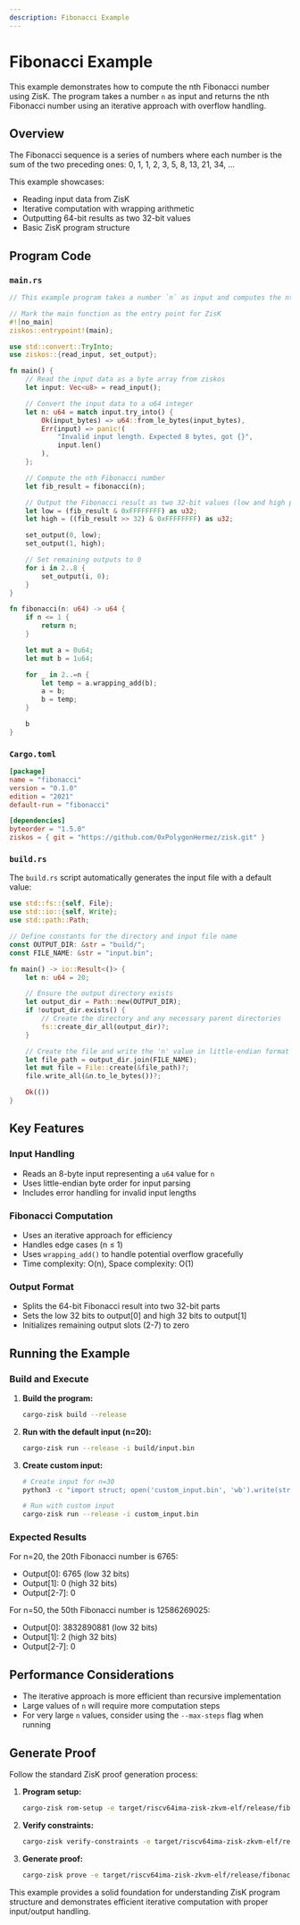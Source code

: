 ```yaml
---
description: Fibonacci Example
---
```


# Fibonacci Example

This example demonstrates how to compute the nth Fibonacci number using ZisK. The program takes a number `n` as input and returns the nth Fibonacci number using an iterative approach with overflow handling.

## Overview

The Fibonacci sequence is a series of numbers where each number is the sum of the two preceding ones: 0, 1, 1, 2, 3, 5, 8, 13, 21, 34, ...

This example showcases:
- Reading input data from ZisK
- Iterative computation with wrapping arithmetic
- Outputting 64-bit results as two 32-bit values
- Basic ZisK program structure

## Program Code

### `main.rs`

```rust
// This example program takes a number `n` as input and computes the nth Fibonacci number.

// Mark the main function as the entry point for ZisK
#![no_main]
ziskos::entrypoint!(main);

use std::convert::TryInto;
use ziskos::{read_input, set_output};

fn main() {
    // Read the input data as a byte array from ziskos
    let input: Vec<u8> = read_input();

    // Convert the input data to a u64 integer
    let n: u64 = match input.try_into() {
        Ok(input_bytes) => u64::from_le_bytes(input_bytes),
        Err(input) => panic!(
            "Invalid input length. Expected 8 bytes, got {}",
            input.len()
        ),
    };

    // Compute the nth Fibonacci number
    let fib_result = fibonacci(n);

    // Output the Fibonacci result as two 32-bit values (low and high parts)
    let low = (fib_result & 0xFFFFFFFF) as u32;
    let high = ((fib_result >> 32) & 0xFFFFFFFF) as u32;

    set_output(0, low);
    set_output(1, high);

    // Set remaining outputs to 0
    for i in 2..8 {
        set_output(i, 0);
    }
}

fn fibonacci(n: u64) -> u64 {
    if n <= 1 {
        return n;
    }

    let mut a = 0u64;
    let mut b = 1u64;

    for _ in 2..=n {
        let temp = a.wrapping_add(b);
        a = b;
        b = temp;
    }

    b
}
```

### `Cargo.toml`

```toml
[package]
name = "fibonacci"
version = "0.1.0"
edition = "2021"
default-run = "fibonacci"

[dependencies]
byteorder = "1.5.0"
ziskos = { git = "https://github.com/0xPolygonHermez/zisk.git" }
```

### `build.rs`

The `build.rs` script automatically generates the input file with a default value:

```rust
use std::fs::{self, File};
use std::io::{self, Write};
use std::path::Path;

// Define constants for the directory and input file name
const OUTPUT_DIR: &str = "build/";
const FILE_NAME: &str = "input.bin";

fn main() -> io::Result<()> {
    let n: u64 = 20;

    // Ensure the output directory exists
    let output_dir = Path::new(OUTPUT_DIR);
    if !output_dir.exists() {
        // Create the directory and any necessary parent directories
        fs::create_dir_all(output_dir)?; 
    }

    // Create the file and write the 'n' value in little-endian format
    let file_path = output_dir.join(FILE_NAME);
    let mut file = File::create(&file_path)?;
    file.write_all(&n.to_le_bytes())?; 

    Ok(())
}
```

## Key Features

### Input Handling
- Reads an 8-byte input representing a `u64` value for `n`
- Uses little-endian byte order for input parsing
- Includes error handling for invalid input lengths

### Fibonacci Computation
- Uses an iterative approach for efficiency
- Handles edge cases (n ≤ 1)
- Uses `wrapping_add()` to handle potential overflow gracefully
- Time complexity: O(n), Space complexity: O(1)

### Output Format
- Splits the 64-bit Fibonacci result into two 32-bit parts
- Sets the low 32 bits to output[0] and high 32 bits to output[1]
- Initializes remaining output slots (2-7) to zero

## Running the Example

### Build and Execute

1. **Build the program:**
   ```bash
   cargo-zisk build --release
   ```

2. **Run with the default input (n=20):**
   ```bash
   cargo-zisk run --release -i build/input.bin
   ```

3. **Create custom input:**
   ```bash
   # Create input for n=30
   python3 -c "import struct; open('custom_input.bin', 'wb').write(struct.pack('<Q', 30))"
   
   # Run with custom input
   cargo-zisk run --release -i custom_input.bin
   ```

### Expected Results

For n=20, the 20th Fibonacci number is 6765:
- Output[0]: 6765 (low 32 bits)
- Output[1]: 0 (high 32 bits)
- Output[2-7]: 0

For n=50, the 50th Fibonacci number is 12586269025:
- Output[0]: 3832890881 (low 32 bits) 
- Output[1]: 2 (high 32 bits)
- Output[2-7]: 0

## Performance Considerations

- The iterative approach is more efficient than recursive implementation
- Large values of `n` will require more computation steps
- For very large `n` values, consider using the `--max-steps` flag when running

## Generate Proof

Follow the standard ZisK proof generation process:

1. **Program setup:**
   ```bash
   cargo-zisk rom-setup -e target/riscv64ima-zisk-zkvm-elf/release/fibonacci -k $HOME/.zisk/provingKey
   ```

2. **Verify constraints:**
   ```bash
   cargo-zisk verify-constraints -e target/riscv64ima-zisk-zkvm-elf/release/fibonacci -i build/input.bin
   ```

3. **Generate proof:**
   ```bash
   cargo-zisk prove -e target/riscv64ima-zisk-zkvm-elf/release/fibonacci -i build/input.bin -o proof -a -y
   ```

This example provides a solid foundation for understanding ZisK program structure and demonstrates efficient iterative computation with proper input/output handling.